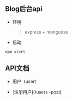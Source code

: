 ## Blog后台api
* 环境
  > express + mongoose

* 启动
```
npm start
```

## API文档
* 用户（user）

- [注册用户](/users -post)
